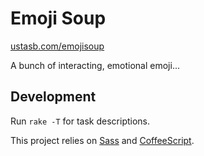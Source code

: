 # Emoji Soup

[ustasb.com/emojisoup][1]

A bunch of interacting, emotional emoji...

## Development

Run `rake -T` for task descriptions.

This project relies on [Sass][2] and [CoffeeScript][3].

[1]: http://ustasb.com/emojisoup
[2]: http://sass-lang.com/
[3]: http://coffeescript.org/
